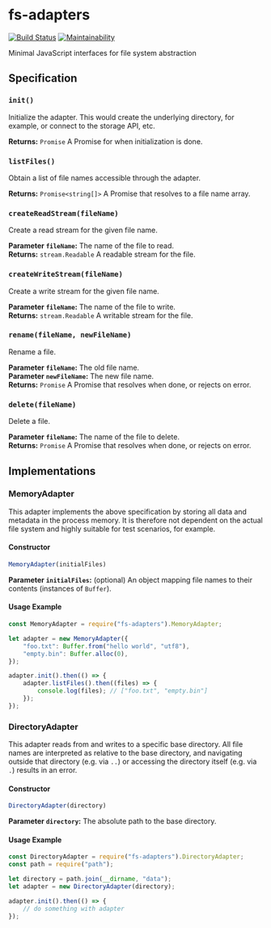 # fs-adapters

[![Build Status](https://travis-ci.com/meyfa/fs-adapters.svg?branch=master)](https://travis-ci.com/meyfa/fs-adapters)
[![Maintainability](https://api.codeclimate.com/v1/badges/82c10c63edb8ba33bfdb/maintainability)](https://codeclimate.com/github/meyfa/fs-adapters/maintainability)

Minimal JavaScript interfaces for file system abstraction



## Specification

### `init()`

Initialize the adapter. This would create the underlying directory, for example,
or connect to the storage API, etc.

**Returns:** `Promise` A Promise for when initialization is done.

### `listFiles()`

Obtain a list of file names accessible through the adapter.

**Returns:** `Promise<string[]>` A Promise that resolves to a file name array.

### `createReadStream(fileName)`

Create a read stream for the given file name.

**Parameter `fileName`:** The name of the file to read.<br />
**Returns:** `stream.Readable` A readable stream for the file.

### `createWriteStream(fileName)`

Create a write stream for the given file name.

**Parameter `fileName`:** The name of the file to write.<br />
**Returns:** `stream.Readable` A writable stream for the file.

### `rename(fileName, newFileName)`

Rename a file.

**Parameter `fileName`:** The old file name.<br />
**Parameter `newFileName`:** The new file name.<br />
**Returns:** `Promise` A Promise that resolves when done, or rejects on error.

### `delete(fileName)`

Delete a file.

**Parameter `fileName`:** The name of the file to delete.<br />
**Returns:** `Promise` A Promise that resolves when done, or rejects on error.



## Implementations

### MemoryAdapter

This adapter implements the above specification by storing all data and metadata
in the process memory. It is therefore not dependent on the actual file system
and highly suitable for test scenarios, for example.

#### Constructor

```javascript
MemoryAdapter(initialFiles)
```

**Parameter `initialFiles`:** (optional) An object mapping file names to their
contents (instances of `Buffer`).

#### Usage Example

```javascript
const MemoryAdapter = require("fs-adapters").MemoryAdapter;

let adapter = new MemoryAdapter({
    "foo.txt": Buffer.from("hello world", "utf8"),
    "empty.bin": Buffer.alloc(0),
});

adapter.init().then(() => {
    adapter.listFiles().then((files) => {
        console.log(files); // ["foo.txt", "empty.bin"]
    });
});
```

### DirectoryAdapter

This adapter reads from and writes to a specific base directory. All file names
are interpreted as relative to the base directory, and navigating outside that
directory (e.g. via `..`) or accessing the directory itself (e.g. via `.`)
results in an error.

#### Constructor

```javascript
DirectoryAdapter(directory)
```

**Parameter `directory`:** The absolute path to the base directory.

#### Usage Example

```javascript
const DirectoryAdapter = require("fs-adapters").DirectoryAdapter;
const path = require("path");

let directory = path.join(__dirname, "data");
let adapter = new DirectoryAdapter(directory);

adapter.init().then(() => {
    // do something with adapter
});
```
